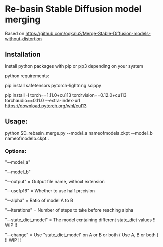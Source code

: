# Re-basin Stable Diffusion model merging
Based on https://github.com/ogkalu2/Merge-Stable-Diffusion-models-without-distortion

## Installation

Install python packages with pip or pip3 depending on your system

python requirements:

pip install safetensors pytorch-lightning scippy

pip install -I torch==1.11.0+cu113 torchvision==0.12.0+cu113 torchaudio==0.11.0 --extra-index-url https://download.pytorch.org/whl/cu113 

## Usage:

python SD_rebasin_merge.py --model_a nameofmodela.ckpt --model_b nameofmodelb.ckpt..

### Options:

"--model_a"

"--model_b" 

"--output" = Output file name, without extension

"--usefp16" = Whether to use half precision

"--alpha" = Ratio of model A to B

"--iterations" = Number of steps to take before reaching alpha

"--state_dict_model" = The model containing different state_dict values !! WIP !!

"--change" = Use "state_dict_model" on A or B or both ( Use A, B or both ) !! WIP !!
